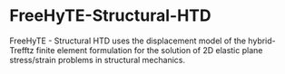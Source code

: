 # FreeHyTE-Structural-HTD
FreeHyTE - Structural HTD uses the displacement model of the hybrid-Trefftz finite element formulation for the solution of 2D elastic plane stress/strain problems in structural mechanics.
